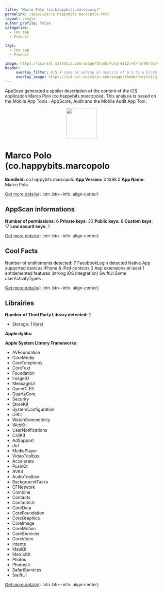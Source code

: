 ```yaml
---
title: "Marco Polo (co.happybits.marcopolo)"
permalink: /apps/ios/co.happybits.marcopolo.html
layout: single
author_profile: false
categories: 
  - ios app 
  - Product 

tags: 
  - ios app 
  - Product 

image: https://is3-ssl.mzstatic.com/image/thumb/Purple112/v4/4b/98/05/4b98050d-2414-2f0d-8b8f-5b0dc1dc812e/MarcoPoloIcon-0-1x_U007emarketing-0-7-0-sRGB-85-220.png/512x512bb.jpg
header: 
     overlay_filter: 0.5 # same as adding an opacity of 0.5 to a black background
     overlay_image: https://is3-ssl.mzstatic.com/image/thumb/Purple112/v4/4b/98/05/4b98050d-2414-2f0d-8b8f-5b0dc1dc812e/MarcoPoloIcon-0-1x_U007emarketing-0-7-0-sRGB-85-220.png/512x512bb.jpg
---
```

AppScan generated a spoiler description of the content of the iOS application Marco Polo (co.happybits.marcopolo). This analysis is based on the Mobile App Tools : AppScore, Audit and the Mobile Audit App Tool.

  
  
<div style="text-align: center;"><img src="https://is3-ssl.mzstatic.com/image/thumb/Purple112/v4/4b/98/05/4b98050d-2414-2f0d-8b8f-5b0dc1dc812e/MarcoPoloIcon-0-1x_U007emarketing-0-7-0-sRGB-85-220.png/512x512bb.jpg" width="100" height="100"></div>  
  
# Marco Polo (co.happybits.marcopolo

**BundleId:** co.happybits.marcopolo
**App Version:** 0.1398.0
**App Name:** Marco Polo


[Get more details](/pricing.html){: .btn .btn--info .align-center}  
  
## AppScan informations 

**Number of permissions:** 6
**Private keys:** 33
**Public keys:** 8
**Custom keys:** 17
**Low securit keys:** 1
  
[Get more details](/pricing.html){: .btn .btn--info .align-center}

## Cool Facts

Number of entitlements detected: 7
FacebookLogin detected
Native App
supported devices iPhone & iPad
contains 3 App extensions
at least 1 entitlemented features (strong iOS integration)
SwiftUI
Some userActivityTypes
  
[Get more details](/pricing.html){: .btn .btn--info .align-center}

## Librairies 
**Number of Third Party Library detected:** 2
- Storage: 1 lib(s)

**Apple dylibs:**


**Apple System Library Frameworks:**
- AVFoundation
- CoreMedia
- CoreTelephony
- CoreText
- Foundation
- ImageIO
- MessageUI
- OpenGLES
- QuartzCore
- Security
- StoreKit
- SystemConfiguration
- UIKit
- WatchConnectivity
- WebKit
- UserNotifications
- CallKit
- AdSupport
- iAd
- MediaPlayer
- VideoToolbox
- Accelerate
- PushKit
- AVKit
- AudioToolbox
- BackgroundTasks
- CFNetwork
- Combine
- Contacts
- ContactsUI
- CoreData
- CoreFoundation
- CoreGraphics
- CoreImage
- CoreMotion
- CoreServices
- CoreVideo
- Intents
- MapKit
- MetricKit
- Photos
- PhotosUI
- SafariServices
- SwiftUI


  
[Get more details](/pricing.html){: .btn .btn--info .align-center}

